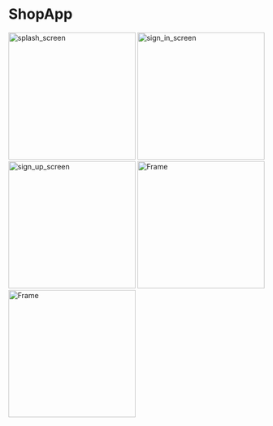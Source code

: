 # ShopApp


<img width="250" alt="splash_screen" src="https://github.com/MammadBadalov16/ShopApp/assets/61016391/d16ac60d-0386-48d2-afa6-d316034ae966">
<img width="250" alt="sign_in_screen" src="https://github.com/MammadBadalov16/ShopApp/assets/61016391/c153cab5-a514-4d1b-b6b6-923129f103cc">
<img width="250" alt="sign_up_screen" src="https://github.com/MammadBadalov16/ShopApp/assets/61016391/3505bdeb-350e-4288-b2ee-8cd2ca3fa40e">
<img width="250" alt="Frame" src="https://github.com/MammadBadalov16/ShopApp/assets/61016391/c153cab5-a514-4d1b-b6b6-923129f103cc)">
<img width="250" alt="Frame" src="https://github.com/MammadBadalov16/ShopApp/assets/61016391/c153cab5-a514-4d1b-b6b6-923129f103cc)">
